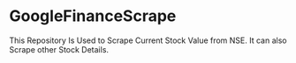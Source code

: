 # GoogleFinanceScrape
This Repository Is Used to Scrape Current Stock Value from NSE. It can also Scrape other Stock Details. 
